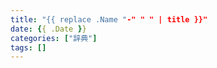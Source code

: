 ```yaml
---
title: "{{ replace .Name "-" " " | title }}"
date: {{ .Date }}
categories: ["辞典"]
tags: []
---
```


